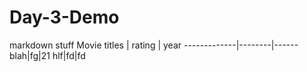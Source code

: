 # Day-3-Demo
markdown stuff
Movie titles | rating | year
-------------|--------|------
blah|fg|21
hlf|fd|fd